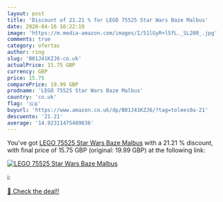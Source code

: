```yaml
---
layout: post
title: 'Discount of 21.21 % for LEGO 75525 Star Wars Baze Malbus'
date: 2020-04-16 16:22:19
image: 'https://m.media-amazon.com/images/I/51lGyR+l5fL._SL200_.jpg'
comments: true
category: ofertas
author: ring
slug: 'B01J41KZJ6-co.uk'
actualPrice: 15.75 GBP
currency: GBP
price: 15.75
comparePrice: 19.99 GBP
prodname: 'LEGO 75525 Star Wars Baze Malbus'
country: 'co.uk'
flag: '🇬🇧'
buyurl: 'https://www.amazon.co.uk/dp/B01J41KZJ6/?tag=tolees0a-21'
descuento: '21.21'
average: '14.92311475409836'
---
```


You've got [LEGO 75525 Star Wars Baze Malbus](https://www.amazon.co.uk/dp/B01J41KZJ6/?tag=tolees0a-21) with a  21.21 % discount, with final price of 15.75 GBP (original: 19.99 GBP) at the following link:

[![LEGO 75525 Star Wars Baze Malbus](https://m.media-amazon.com/images/I/51lGyR+l5fL._SL200_.jpg)](https://www.amazon.co.uk/dp/B01J41KZJ6/?tag=tolees0a-21)

ℹ️:


[🛒 Check the deal!!](https://www.amazon.co.uk/dp/B01J41KZJ6/?tag=tolees0a-21)
